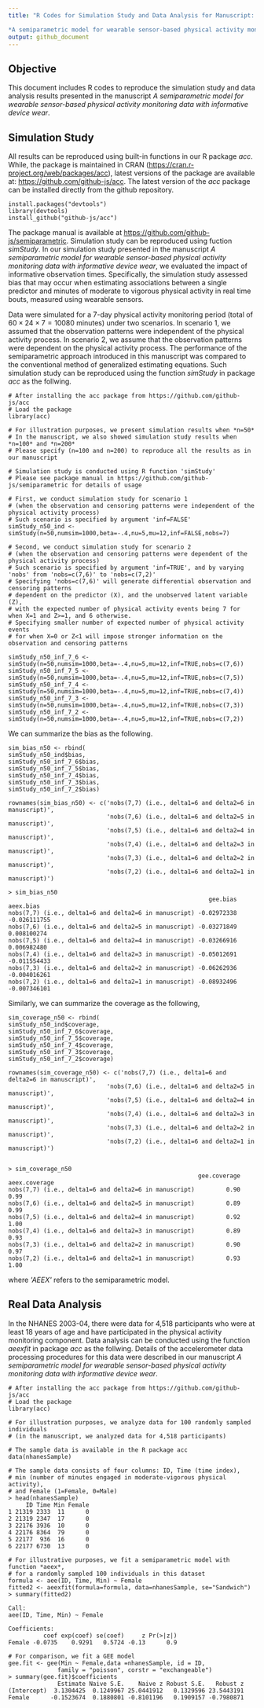 ```yaml
---
title: "R Codes for Simulation Study and Data Analysis for Manuscript: 

*A semiparametric model for wearable sensor-based physical activity monitoring data with informative device wear*"
output: github_document
---
```


## Objective

This document includes R codes to reproduce the simulation study and data analysis results presented in the manuscript *A semiparametric model for wearable sensor-based physical activity monitoring data with informative device wear*.

## Simulation Study

All results can be reproduced using built-in functions in our R package *acc*. While, the package is maintained in CRAN (https://cran.r-project.org/web/packages/acc), latest versions of the package are available at: https://github.com/github-js/acc. The latest version of the *acc* package can be installed directly from the github repository.

```
install.packages("devtools")
library(devtools)
install_github("github-js/acc")
```

The package manual is available at https://github.com/github-js/semiparametric. Simulation study can be reproduced using fuction *simStudy*. In our simulation study presented in the manuscript *A semiparametric model for wearable sensor-based physical activity monitoring data with informative device wear*, we evaluated the impact of informative observation times. Specifically, the simulation study assessed bias that may occur when estimating associations between a single predictor and minutes of moderate to vigorous physical activity in real time bouts, measured using wearable sensors. 

Data were simulated for a 7-day physical activity monitoring period (total of $60 \times 24 \times 7 = 10080$ minutes) under two scenarios. In scenario 1, we assumed that the observation patterns were independent of the physical activity process. In scenario 2, we assume that the observation patterns were dependent on the physical activity process. The performance of the semiparametric approach introduced in this manuscript was compared to the conventional method of generalized estimating equations. Such simulation study can be reproduced using the function *simStudy* in package *acc* as the follwing.

```
# After installing the acc package from https://github.com/github-js/acc
# Load the package
library(acc)

# For illustration purposes, we present simulation results when *n=50*
# In the manuscript, we also showed simulation study results when *n=100* and *n=200*
# Please specify (n=100 and n=200) to reproduce all the results as in our manuscript

# Simulation study is conducted using R function 'simStudy'
# Please see package manual in https://github.com/github-js/semiparametric for details of usage

# First, we conduct simulation study for scenario 1 
# (when the observation and censoring patterns were independent of the physical activity process)
# Such scenario is specified by argument 'inf=FALSE'
simStudy_n50_ind <- simStudy(n=50,numsim=1000,beta=-.4,nu=5,mu=12,inf=FALSE,nobs=7)

# Second, we conduct simulation study for scenario 2 
# (when the observation and censoring patterns were dependent of the physical activity process)
# Such scenario is specified by argument 'inf=TRUE', and by varying 'nobs' from 'nobs=c(7,6)' to 'nobs=c(7,2)'
# Specifying 'nobs=c(7,6)' will generate differential observation and censoring patterns
# dependent on the predictor (X), and the unobserved latent variable (Z), 
# with the expected number of physical activity events being 7 for when X=1 and Z>=1, and 6 otherwise.
# Specifying smaller number of expected number of physical activity events 
# for when X=0 or Z<1 will impose stronger information on the observation and censoring patterns

simStudy_n50_inf_7_6 <- simStudy(n=50,numsim=1000,beta=-.4,nu=5,mu=12,inf=TRUE,nobs=c(7,6))
simStudy_n50_inf_7_5 <- simStudy(n=50,numsim=1000,beta=-.4,nu=5,mu=12,inf=TRUE,nobs=c(7,5))
simStudy_n50_inf_7_4 <- simStudy(n=50,numsim=1000,beta=-.4,nu=5,mu=12,inf=TRUE,nobs=c(7,4))
simStudy_n50_inf_7_3 <- simStudy(n=50,numsim=1000,beta=-.4,nu=5,mu=12,inf=TRUE,nobs=c(7,3))
simStudy_n50_inf_7_2 <- simStudy(n=50,numsim=1000,beta=-.4,nu=5,mu=12,inf=TRUE,nobs=c(7,2))
```

We can summarize the bias as the following.

```
sim_bias_n50 <- rbind(
simStudy_n50_ind$bias,
simStudy_n50_inf_7_6$bias,
simStudy_n50_inf_7_5$bias,
simStudy_n50_inf_7_4$bias,
simStudy_n50_inf_7_3$bias,
simStudy_n50_inf_7_2$bias)

rownames(sim_bias_n50) <- c('nobs(7,7) (i.e., delta1=6 and delta2=6 in manuscript)',
                            'nobs(7,6) (i.e., delta1=6 and delta2=5 in manuscript)',
                            'nobs(7,5) (i.e., delta1=6 and delta2=4 in manuscript)',
                            'nobs(7,4) (i.e., delta1=6 and delta2=3 in manuscript)',
                            'nobs(7,3) (i.e., delta1=6 and delta2=2 in manuscript)',
                            'nobs(7,2) (i.e., delta1=6 and delta2=1 in manuscript)')
```                            
```                          
> sim_bias_n50 
                                                         gee.bias    aeex.bias
nobs(7,7) (i.e., delta1=6 and delta2=6 in manuscript) -0.02972338 -0.026111755
nobs(7,6) (i.e., delta1=6 and delta2=5 in manuscript) -0.03271849  0.008100274
nobs(7,5) (i.e., delta1=6 and delta2=4 in manuscript) -0.03266916  0.006982480
nobs(7,4) (i.e., delta1=6 and delta2=3 in manuscript) -0.05012691 -0.011554433
nobs(7,3) (i.e., delta1=6 and delta2=2 in manuscript) -0.06262936 -0.004016261
nobs(7,2) (i.e., delta1=6 and delta2=1 in manuscript) -0.08932496 -0.007346101                          
```

Similarly, we can summarize the coverage as the following,
```
sim_coverage_n50 <- rbind(
simStudy_n50_ind$coverage,
simStudy_n50_inf_7_6$coverage,
simStudy_n50_inf_7_5$coverage,
simStudy_n50_inf_7_4$coverage,
simStudy_n50_inf_7_3$coverage,
simStudy_n50_inf_7_2$coverage)

rownames(sim_coverage_n50) <- c('nobs(7,7) (i.e., delta1=6 and delta2=6 in manuscript)',
                            'nobs(7,6) (i.e., delta1=6 and delta2=5 in manuscript)',
                            'nobs(7,5) (i.e., delta1=6 and delta2=4 in manuscript)',
                            'nobs(7,4) (i.e., delta1=6 and delta2=3 in manuscript)',
                            'nobs(7,3) (i.e., delta1=6 and delta2=2 in manuscript)',
                            'nobs(7,2) (i.e., delta1=6 and delta2=1 in manuscript)')
                            
```
```
> sim_coverage_n50
                                                      gee.coverage aeex.coverage
nobs(7,7) (i.e., delta1=6 and delta2=6 in manuscript)         0.90          0.99
nobs(7,6) (i.e., delta1=6 and delta2=5 in manuscript)         0.89          0.99
nobs(7,5) (i.e., delta1=6 and delta2=4 in manuscript)         0.92          1.00
nobs(7,4) (i.e., delta1=6 and delta2=3 in manuscript)         0.89          0.93
nobs(7,3) (i.e., delta1=6 and delta2=2 in manuscript)         0.90          0.97
nobs(7,2) (i.e., delta1=6 and delta2=1 in manuscript)         0.93          1.00                        
```

where *'AEEX'* refers to the semiparametric model.


## Real Data Analysis

In the NHANES 2003-04, there were data for 4,518 participants who were at least 18 years of age and have participated in the physical activity monitoring component. Data analysis can be conducted using the function *aeexfit* in package *acc* as the follwing. Details of the accelerometer data processing procedures for this data were described in our manuscript *A semiparametric model for wearable sensor-based physical activity monitoring data with informative device wear*.

```
# After installing the acc package from https://github.com/github-js/acc
# Load the package
library(acc)

# For illustration purposes, we analyze data for 100 randomly sampled individuals
# (in the manuscript, we analyzed data for 4,518 participants)

# The sample data is available in the R package acc
data(nhanesSample)

# The sample data consists of four columns: ID, Time (time index),
# min (number of minutes engaged in moderate-vigorous physical activity),
# and Female (1=Female, 0=Male)
> head(nhanesSample)
     ID Time Min Female
1 21319 2333  11      0
2 21319 2347  17      0
3 22176 3936  10      0
4 22176 8364  79      0
5 22177  936  16      0
6 22177 6730  13      0

# For illustrative purposes, we fit a semiparametric model with function *aeex*,
# for a randomly sampled 100 individuals in this dataset
formula <- aee(ID, Time, Min) ~ Female
fitted2 <- aeexfit(formula=formula, data=nhanesSample, se="Sandwich") 
> summary(fitted2)

Call:
aee(ID, Time, Min) ~ Female

Coefficients:
          coef exp(coef) se(coef)     z Pr(>|z|)
Female -0.0735    0.9291   0.5724 -0.13      0.9

# For comparison, we fit a GEE model
gee.fit <- gee(Min ~ Female,data =nhanesSample, id = ID, 
              family = "poisson", corstr = "exchangeable")
> summary(gee.fit)$coefficients
              Estimate Naive S.E.    Naive z Robust S.E.   Robust z
(Intercept)  3.1304425  0.1249967 25.0441912   0.1329596 23.5443191
Female      -0.1523674  0.1880801 -0.8101196   0.1909157 -0.7980871              
```

